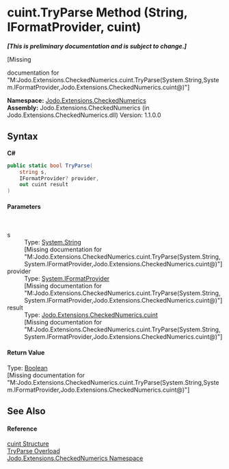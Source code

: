 # cuint.TryParse Method (String, IFormatProvider, cuint)
 _**\[This is preliminary documentation and is subject to change.\]**_

\[Missing <summary> documentation for "M:Jodo.Extensions.CheckedNumerics.cuint.TryParse(System.String,System.IFormatProvider,Jodo.Extensions.CheckedNumerics.cuint@)"\]

**Namespace:**&nbsp;<a href="N_Jodo_Extensions_CheckedNumerics">Jodo.Extensions.CheckedNumerics</a><br />**Assembly:**&nbsp;Jodo.Extensions.CheckedNumerics (in Jodo.Extensions.CheckedNumerics.dll) Version: 1.1.0.0

## Syntax

**C#**<br />
``` C#
public static bool TryParse(
	string s,
	IFormatProvider? provider,
	out cuint result
)
```


#### Parameters
&nbsp;<dl><dt>s</dt><dd>Type: <a href="https://docs.microsoft.com/dotnet/api/system.string" target="_blank" rel="noopener noreferrer">System.String</a><br />\[Missing <param name="s"/> documentation for "M:Jodo.Extensions.CheckedNumerics.cuint.TryParse(System.String,System.IFormatProvider,Jodo.Extensions.CheckedNumerics.cuint@)"\]</dd><dt>provider</dt><dd>Type: <a href="https://docs.microsoft.com/dotnet/api/system.iformatprovider" target="_blank" rel="noopener noreferrer">System.IFormatProvider</a><br />\[Missing <param name="provider"/> documentation for "M:Jodo.Extensions.CheckedNumerics.cuint.TryParse(System.String,System.IFormatProvider,Jodo.Extensions.CheckedNumerics.cuint@)"\]</dd><dt>result</dt><dd>Type: <a href="T_Jodo_Extensions_CheckedNumerics_cuint">Jodo.Extensions.CheckedNumerics.cuint</a><br />\[Missing <param name="result"/> documentation for "M:Jodo.Extensions.CheckedNumerics.cuint.TryParse(System.String,System.IFormatProvider,Jodo.Extensions.CheckedNumerics.cuint@)"\]</dd></dl>

#### Return Value
Type: <a href="https://docs.microsoft.com/dotnet/api/system.boolean" target="_blank" rel="noopener noreferrer">Boolean</a><br />\[Missing <returns> documentation for "M:Jodo.Extensions.CheckedNumerics.cuint.TryParse(System.String,System.IFormatProvider,Jodo.Extensions.CheckedNumerics.cuint@)"\]

## See Also


#### Reference
<a href="T_Jodo_Extensions_CheckedNumerics_cuint">cuint Structure</a><br /><a href="Overload_Jodo_Extensions_CheckedNumerics_cuint_TryParse">TryParse Overload</a><br /><a href="N_Jodo_Extensions_CheckedNumerics">Jodo.Extensions.CheckedNumerics Namespace</a><br />